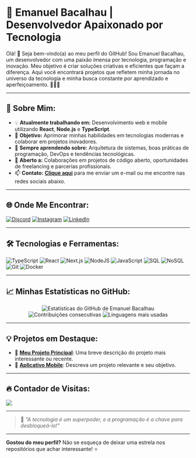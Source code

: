 # 🌟 Emanuel Bacalhau | Desenvolvedor Apaixonado por Tecnologia

Olá! 👋 Seja bem-vindo(a) ao meu perfil do GitHub! Sou Emanuel Bacalhau, um desenvolvedor com uma paixão imensa por tecnologia, programação e inovação. Meu objetivo é criar soluções criativas e eficientes que façam a diferença. Aqui você encontrará projetos que refletem minha jornada no universo da tecnologia e minha busca constante por aprendizado e aperfeiçoamento. 🚀👨‍💻

---

## 🚀 Sobre Mim:
- 💡 **Atualmente trabalhando em:** Desenvolvimento web e mobile utilizando **React**, **Node.js** e **TypeScript**.
- 🎯 **Objetivo:** Aprimorar minhas habilidades em tecnologias modernas e colaborar em projetos inovadores.
- 🌱 **Sempre aprendendo sobre:** Arquitetura de sistemas, boas práticas de programação, DevOps e tendências tecnológicas.
- 🤝 **Aberto a:** Colaborações em projetos de código aberto, oportunidades de freelancing e parcerias profissionais.
- 📫 **Contato:** [**Clique aqui**](mailto:seuemail@dominio.com) para me enviar um e-mail ou me encontre nas redes sociais abaixo.

---

## 🌐 Onde Me Encontrar:
[![Discord](https://img.shields.io/badge/Discord-%237289DA.svg?logo=discord&logoColor=white)](https://discord.com/users/Bacalhau#1867) 
[![Instagram](https://img.shields.io/badge/Instagram-%23E4405F.svg?logo=Instagram&logoColor=white)](https://www.instagram.com/bacalhau.dev/) 
[![LinkedIn](https://img.shields.io/badge/LinkedIn-%230077B5.svg?logo=linkedin&logoColor=white)](https://www.linkedin.com/in/emanuel-bacalhau-b97217243/)

---

## 🛠️ Tecnologias e Ferramentas:
![TypeScript](https://img.shields.io/badge/TypeScript-%23007ACC.svg?style=for-the-badge&logo=typescript&logoColor=white) 
![React](https://img.shields.io/badge/React-%2320232a.svg?style=for-the-badge&logo=react&logoColor=%2361DAFB) 
![Next.js](https://img.shields.io/badge/Next.js-%23000000.svg?style=for-the-badge&logo=next.js&logoColor=white) 
![NodeJS](https://img.shields.io/badge/Node.js-6DA55F?style=for-the-badge&logo=node.js&logoColor=white) 
![JavaScript](https://img.shields.io/badge/JavaScript-%23323330.svg?style=for-the-badge&logo=javascript&logoColor=%23F7DF1E) 
![SQL](https://img.shields.io/badge/SQL-%2300f.svg?style=for-the-badge&logo=mysql&logoColor=white) 
![NoSQL](https://img.shields.io/badge/NoSQL-%23ea2b2b.svg?style=for-the-badge&logo=mongodb&logoColor=white) 
![Git](https://img.shields.io/badge/Git-%23F05033.svg?style=for-the-badge&logo=git&logoColor=white) 
![Docker](https://img.shields.io/badge/Docker-%232496ED.svg?style=for-the-badge&logo=docker&logoColor=white)

---

## 📈 Minhas Estatísticas no GitHub:
<div align="center">
  <img src="https://github-readme-stats.vercel.app/api?username=EmanuelBacalhau&theme=radical&hide_border=false&include_all_commits=true&count_private=true" alt="Estatísticas do GitHub de Emanuel Bacalhau">
  <img src="https://github-readme-streak-stats.herokuapp.com/?user=EmanuelBacalhau&theme=radical&hide_border=false" alt="Contribuições consecutivas">
  <img src="https://github-readme-stats.vercel.app/api/top-langs/?username=EmanuelBacalhau&theme=radical&hide_border=false&include_all_commits=true&count_private=true&layout=compact" alt="Linguagens mais usadas">
</div>

---

## 💡 Projetos em Destaque:
- 🔗 [**Meu Projeto Principal**](https://github.com/EmanuelBacalhau/seu-projeto): Uma breve descrição do projeto mais interessante ou recente.
- 📱 [**Aplicativo Mobile**](https://github.com/EmanuelBacalhau/outro-projeto): Descreva um projeto relevante e seu objetivo.

---

## 🔥 Contador de Visitas:
[![](https://visitcount.itsvg.in/api?id=EmanuelBacalhau&icon=5&color=6)](https://visitcount.itsvg.in)

---

> 🌟 *"A tecnologia é um superpoder, e a programação é a chave para desbloqueá-lo!"*

---

**Gostou do meu perfil?** Não se esqueça de deixar uma estrela nos repositórios que achar interessante! ⭐
